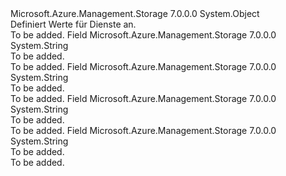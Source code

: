 <Type Name="Services" FullName="Microsoft.Azure.Management.Storage.Models.Services">
  <TypeSignature Language="C#" Value="public static class Services" />
  <TypeSignature Language="ILAsm" Value=".class public auto ansi abstract sealed beforefieldinit Services extends System.Object" />
  <TypeSignature Language="DocId" Value="T:Microsoft.Azure.Management.Storage.Models.Services" />
  <TypeSignature Language="VB.NET" Value="Public Class Services" />
  <TypeSignature Language="F#" Value="type Services = class" />
  <AssemblyInfo>
    <AssemblyName>Microsoft.Azure.Management.Storage</AssemblyName>
    <AssemblyVersion>7.0.0.0</AssemblyVersion>
  </AssemblyInfo>
  <Base>
    <BaseTypeName>System.Object</BaseTypeName>
  </Base>
  <Interfaces />
  <Docs>
    <summary>
            Definiert Werte für Dienste an.
            </summary>
    <remarks>To be added.</remarks>
  </Docs>
  <Members>
    <Member MemberName="B">
      <MemberSignature Language="C#" Value="public const string B;" />
      <MemberSignature Language="ILAsm" Value=".field public static literal string B" />
      <MemberSignature Language="DocId" Value="F:Microsoft.Azure.Management.Storage.Models.Services.B" />
      <MemberSignature Language="VB.NET" Value="Public Const B As String " />
      <MemberSignature Language="F#" Value="val mutable B : string" Usage="Microsoft.Azure.Management.Storage.Models.Services.B" />
      <MemberType>Field</MemberType>
      <AssemblyInfo>
        <AssemblyName>Microsoft.Azure.Management.Storage</AssemblyName>
        <AssemblyVersion>7.0.0.0</AssemblyVersion>
      </AssemblyInfo>
      <ReturnValue>
        <ReturnType>System.String</ReturnType>
      </ReturnValue>
      <Docs>
        <summary>To be added.</summary>
        <remarks>To be added.</remarks>
      </Docs>
    </Member>
    <Member MemberName="F">
      <MemberSignature Language="C#" Value="public const string F;" />
      <MemberSignature Language="ILAsm" Value=".field public static literal string F" />
      <MemberSignature Language="DocId" Value="F:Microsoft.Azure.Management.Storage.Models.Services.F" />
      <MemberSignature Language="VB.NET" Value="Public Const F As String " />
      <MemberSignature Language="F#" Value="val mutable F : string" Usage="Microsoft.Azure.Management.Storage.Models.Services.F" />
      <MemberType>Field</MemberType>
      <AssemblyInfo>
        <AssemblyName>Microsoft.Azure.Management.Storage</AssemblyName>
        <AssemblyVersion>7.0.0.0</AssemblyVersion>
      </AssemblyInfo>
      <ReturnValue>
        <ReturnType>System.String</ReturnType>
      </ReturnValue>
      <Docs>
        <summary>To be added.</summary>
        <remarks>To be added.</remarks>
      </Docs>
    </Member>
    <Member MemberName="Q">
      <MemberSignature Language="C#" Value="public const string Q;" />
      <MemberSignature Language="ILAsm" Value=".field public static literal string Q" />
      <MemberSignature Language="DocId" Value="F:Microsoft.Azure.Management.Storage.Models.Services.Q" />
      <MemberSignature Language="VB.NET" Value="Public Const Q As String " />
      <MemberSignature Language="F#" Value="val mutable Q : string" Usage="Microsoft.Azure.Management.Storage.Models.Services.Q" />
      <MemberType>Field</MemberType>
      <AssemblyInfo>
        <AssemblyName>Microsoft.Azure.Management.Storage</AssemblyName>
        <AssemblyVersion>7.0.0.0</AssemblyVersion>
      </AssemblyInfo>
      <ReturnValue>
        <ReturnType>System.String</ReturnType>
      </ReturnValue>
      <Docs>
        <summary>To be added.</summary>
        <remarks>To be added.</remarks>
      </Docs>
    </Member>
    <Member MemberName="T">
      <MemberSignature Language="C#" Value="public const string T;" />
      <MemberSignature Language="ILAsm" Value=".field public static literal string T" />
      <MemberSignature Language="DocId" Value="F:Microsoft.Azure.Management.Storage.Models.Services.T" />
      <MemberSignature Language="VB.NET" Value="Public Const T As String " />
      <MemberSignature Language="F#" Value="val mutable T : string" Usage="Microsoft.Azure.Management.Storage.Models.Services.T" />
      <MemberType>Field</MemberType>
      <AssemblyInfo>
        <AssemblyName>Microsoft.Azure.Management.Storage</AssemblyName>
        <AssemblyVersion>7.0.0.0</AssemblyVersion>
      </AssemblyInfo>
      <ReturnValue>
        <ReturnType>System.String</ReturnType>
      </ReturnValue>
      <Docs>
        <summary>To be added.</summary>
        <remarks>To be added.</remarks>
      </Docs>
    </Member>
  </Members>
</Type>